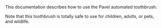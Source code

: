 This documentation describes how to use the Pavel automated
toothbrush.

Note that this toothbrush is totally safe to use for children,
adults, or pets, and wildlife.
